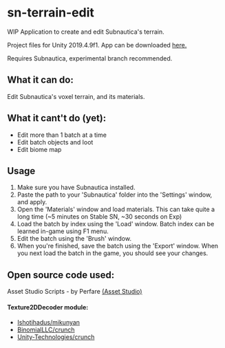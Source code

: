 # sn-terrain-edit
WIP Application to create and edit Subnautica's terrain.

Project files for Unity 2019.4.9f1.
App can be downloaded [here.](https://drive.google.com/file/d/1V7-iobYlalyzOUS6Rf_Td2TjVUHcHY6S/view?usp=sharing)

Requires Subnautica, experimental branch recommended.

## What it can do:
Edit Subnautica's voxel terrain, and its materials.

## What it cant't do (yet):
- Edit more than 1 batch at a time
- Edit batch objects and loot
- Edit biome map

## Usage
1. Make sure you have Subnautica installed.
2. Paste the path to your 'Subnautica' folder into the 'Settings' window, and apply.
3. Open the 'Materials' window and load materials. This can take quite a long time (~5 minutes on Stable SN, ~30 seconds on Exp)
4. Load the batch by index using the 'Load' window. Batch index can be learned in-game using F1 menu.
5. Edit the batch using the 'Brush' window.
6. When you're finished, save the batch using the 'Export' window.
When you next load the batch in the game, you should see your changes.

## Open source code used:
Asset Studio Scripts - by Perfare [(Asset Studio)](https://github.com/Perfare/AssetStudio/tree/master/AssetStudio)

#### Texture2DDecoder module:
- [Ishotihadus/mikunyan](https://github.com/Ishotihadus/mikunyan)
- [BinomialLLC/crunch](https://github.com/BinomialLLC/crunch)
- [Unity-Technologies/crunch](https://github.com/Unity-Technologies/crunch/tree/unity)
